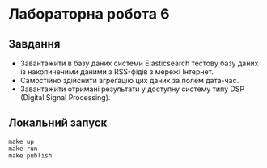 # Лабораторна робота 6

## Завдання

* Завантажити в базу даних системи Elasticsearch тестову базу даних із накопиченими даними з RSS-фідів з мережі Інтернет.
* Самостійно здійснити агрегацію цих даних за полем дата-час.
* Завантажити отримані результати у доступну систему типу DSP (Digital Signal Processing).

## Локальний запуск

```
make up
make run
make publish
```
